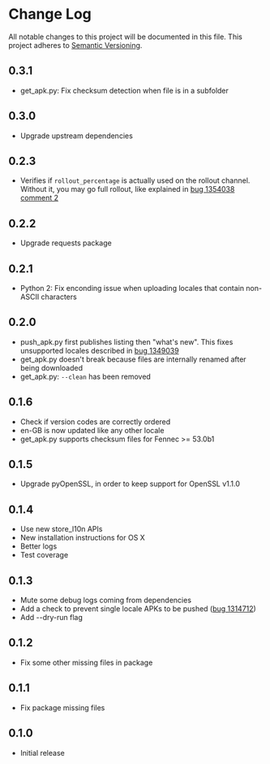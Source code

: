 # Change Log
All notable changes to this project will be documented in this file.
This project adheres to [Semantic Versioning](http://semver.org/).

## 0.3.1
* get_apk.py: Fix checksum detection when file is in a subfolder

## 0.3.0
* Upgrade upstream dependencies

## 0.2.3
* Verifies if `rollout_percentage` is actually used on the rollout channel. Without it, you may go full rollout, like explained in [bug 1354038 comment 2](https://bugzilla.mozilla.org/show_bug.cgi?id=1354038#c2)

## 0.2.2
* Upgrade requests package

## 0.2.1
* Python 2: Fix enconding issue when uploading locales that contain non-ASCII characters

## 0.2.0
* push_apk.py first publishes listing then "what's new". This fixes unsupported locales described in [bug 1349039](https://bugzilla.mozilla.org/show_bug.cgi?id=1349039)
* get_apk.py doesn't break because files are internally renamed after being downloaded
* get_apk.py: `--clean` has been removed

## 0.1.6
* Check if version codes are correctly ordered
* en-GB is now updated like any other locale
* get_apk.py supports checksum files for Fennec >= 53.0b1

## 0.1.5
* Upgrade pyOpenSSL, in order to keep support for OpenSSL v1.1.0

## 0.1.4
* Use new store_l10n APIs
* New installation instructions for OS X
* Better logs
* Test coverage

## 0.1.3
* Mute some debug logs coming from dependencies
* Add a check to prevent single locale APKs to be pushed ([bug 1314712](https://bugzilla.mozilla.org/show_bug.cgi?id=1314712))
* Add --dry-run flag

## 0.1.2
* Fix some other missing files in package

## 0.1.1
* Fix package missing files

## 0.1.0
* Initial release
